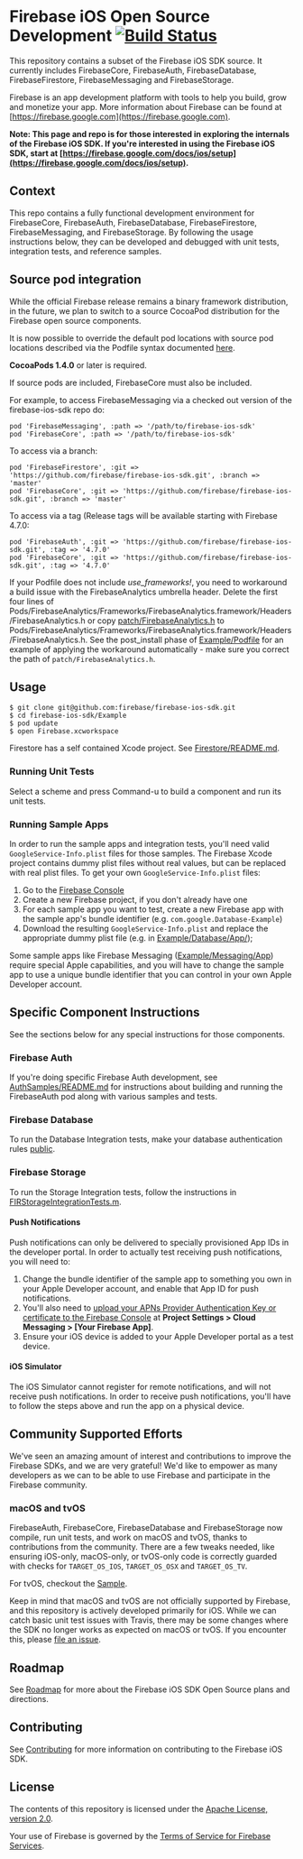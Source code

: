 # Firebase iOS Open Source Development [![Build Status](https://travis-ci.org/firebase/firebase-ios-sdk.svg?branch=master)](https://travis-ci.org/firebase/firebase-ios-sdk)

This repository contains a subset of the Firebase iOS SDK source. It currently
includes FirebaseCore, FirebaseAuth, FirebaseDatabase, FirebaseFirestore,
FirebaseMessaging and FirebaseStorage.

Firebase is an app development platform with tools to help you build, grow and
monetize your app. More information about Firebase can be found at
[https://firebase.google.com](https://firebase.google.com).

**Note: This page and repo is for those interested in exploring the internals of
the Firebase iOS SDK. If you're interested in using the Firebase iOS SDK, start at
[https://firebase.google.com/docs/ios/setup](https://firebase.google.com/docs/ios/setup).**

## Context

This repo contains a fully functional development environment for FirebaseCore,
FirebaseAuth, FirebaseDatabase, FirebaseFirestore, FirebaseMessaging, and
FirebaseStorage. By following the usage instructions below, they can be
developed and debugged with unit tests, integration tests, and reference samples.

## Source pod integration

While the official Firebase release remains a binary framework distribution,
in the future, we plan to switch to a source CocoaPod distribution for the
Firebase open source components.

It is now possible to override the default pod locations with source pod
locations described via the Podfile syntax documented
[here](https://guides.cocoapods.org/syntax/podfile.html#pod).

**CocoaPods 1.4.0** or later is required.

If source pods are included, FirebaseCore must also be included.

For example, to access FirebaseMessaging via a checked out version of the
firebase-ios-sdk repo do:

```
pod 'FirebaseMessaging', :path => '/path/to/firebase-ios-sdk'
pod 'FirebaseCore', :path => '/path/to/firebase-ios-sdk'
```
To access via a branch:
```
pod 'FirebaseFirestore', :git => 'https://github.com/firebase/firebase-ios-sdk.git', :branch => 'master'
pod 'FirebaseCore', :git => 'https://github.com/firebase/firebase-ios-sdk.git', :branch => 'master'
```

To access via a tag (Release tags will be available starting with Firebase 4.7.0:
```
pod 'FirebaseAuth', :git => 'https://github.com/firebase/firebase-ios-sdk.git', :tag => '4.7.0'
pod 'FirebaseCore', :git => 'https://github.com/firebase/firebase-ios-sdk.git', :tag => '4.7.0'
```

If your Podfile does not include *use_frameworks!*, you need to workaround
a build issue with the FirebaseAnalytics umbrella header. Delete the first four lines
of Pods/FirebaseAnalytics/Frameworks/FirebaseAnalytics.framework/Headers/FirebaseAnalytics.h
or copy [patch/FirebaseAnalytics.h](patch/FirebaseAnalytics.h) to
Pods/FirebaseAnalytics/Frameworks/FirebaseAnalytics.framework/Headers/FirebaseAnalytics.h.
See the post_install phase of [Example/Podfile](Example/Podfile) for an example
of applying the workaround automatically - make sure you correct the path of
`patch/FirebaseAnalytics.h`.

## Usage

```
$ git clone git@github.com:firebase/firebase-ios-sdk.git
$ cd firebase-ios-sdk/Example
$ pod update
$ open Firebase.xcworkspace
```

Firestore has a self contained Xcode project. See
[Firestore/README.md](Firestore/README.md).

### Running Unit Tests

Select a scheme and press Command-u to build a component and run its unit tests.

### Running Sample Apps
In order to run the sample apps and integration tests, you'll need valid
`GoogleService-Info.plist` files for those samples. The Firebase Xcode project contains dummy plist
files without real values, but can be replaced with real plist files. To get your own
`GoogleService-Info.plist` files:

1. Go to the [Firebase Console](https://console.firebase.google.com/)
2. Create a new Firebase project, if you don't already have one
3. For each sample app you want to test, create a new Firebase app with the sample app's bundle
identifier (e.g. `com.google.Database-Example`)
4. Download the resulting `GoogleService-Info.plist` and replace the appropriate dummy plist file
(e.g. in [Example/Database/App/](Example/Database/App/));

Some sample apps like Firebase Messaging ([Example/Messaging/App](Example/Messaging/App)) require
special Apple capabilities, and you will have to change the sample app to use a unique bundle
identifier that you can control in your own Apple Developer account.

## Specific Component Instructions
See the sections below for any special instructions for those components.

### Firebase Auth

If you're doing specific Firebase Auth development, see
[AuthSamples/README.md](AuthSamples/README.md) for instructions about
building and running the FirebaseAuth pod along with various samples and tests.

### Firebase Database

To run the Database Integration tests, make your database authentication rules
[public](https://firebase.google.com/docs/database/security/quickstart).

### Firebase Storage

To run the Storage Integration tests, follow the instructions in
[FIRStorageIntegrationTests.m](Example/Storage/Tests/Integration/FIRStorageIntegrationTests.m).

#### Push Notifications

Push notifications can only be delivered to specially provisioned App IDs in the developer portal.
In order to actually test receiving push notifications, you will need to:

1. Change the bundle identifier of the sample app to something you own in your Apple Developer
account, and enable that App ID for push notifications.
2. You'll also need to
[upload your APNs Provider Authentication Key or certificate to the Firebase Console](https://firebase.google.com/docs/cloud-messaging/ios/certs)
at **Project Settings > Cloud Messaging > [Your Firebase App]**.
3. Ensure your iOS device is added to your Apple Developer portal as a test device.

#### iOS Simulator

The iOS Simulator cannot register for remote notifications, and will not receive push notifications.
In order to receive push notifications, you'll have to follow the steps above and run the app on a
physical device.

## Community Supported Efforts

We've seen an amazing amount of interest and contributions to improve the Firebase SDKs, and we are
very grateful!  We'd like to empower as many developers as we can to be able to use Firebase and
participate in the Firebase community.

### macOS and tvOS
FirebaseAuth, FirebaseCore, FirebaseDatabase and FirebaseStorage now compile, run unit tests, and
work on macOS and tvOS, thanks to contributions from the community. There are a few tweaks needed,
like ensuring iOS-only, macOS-only, or tvOS-only code is correctly guarded with checks for
`TARGET_OS_IOS`, `TARGET_OS_OSX` and `TARGET_OS_TV`.

For tvOS, checkout the [Sample](Example/tvOSSample).

Keep in mind that macOS and tvOS are not officially supported by Firebase, and this repository is
actively developed primarily for iOS. While we can catch basic unit test issues with Travis, there
may be some changes where the SDK no longer works as expected on macOS or tvOS. If you encounter
this, please [file an issue](https://github.com/firebase/firebase-ios-sdk/issues).

## Roadmap

See [Roadmap](ROADMAP.md) for more about the Firebase iOS SDK Open Source
plans and directions.

## Contributing

See [Contributing](CONTRIBUTING.md) for more information on contributing to the Firebase
iOS SDK.

## License

The contents of this repository is licensed under the
[Apache License, version 2.0](http://www.apache.org/licenses/LICENSE-2.0).

Your use of Firebase is governed by the
[Terms of Service for Firebase Services](https://firebase.google.com/terms/).
